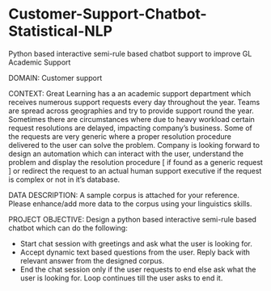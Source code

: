 # Customer-Support-Chatbot-Statistical-NLP
Python based interactive semi-rule based chatbot support to improve GL Academic Support

DOMAIN: Customer support

CONTEXT: Great Learning has a an academic support department which receives numerous support requests every day throughout the year. Teams are spread across geographies and try to provide support round the year. Sometimes there are circumstances where due to heavy workload certain request resolutions are delayed, impacting company’s business. Some of the requests are very generic where a proper resolution procedure delivered to the user can solve the problem. Company is looking forward to design an automation which can interact with the user, understand the problem and display the resolution procedure [ if found as a generic request ] or redirect the request to an actual human support executive if the request is complex or not in it’s database.

DATA DESCRIPTION: A sample corpus is attached for your reference. Please enhance/add more data to the corpus using your linguistics skills.

PROJECT OBJECTIVE: Design a python based interactive semi-rule based chatbot which can do the following:
- Start chat session with greetings and ask what the user is looking for.
- Accept dynamic text based questions from the user. Reply back with relevant answer from the designed corpus.
- End the chat session only if the user requests to end else ask what the user is looking for. Loop continues till the user asks to end it.
